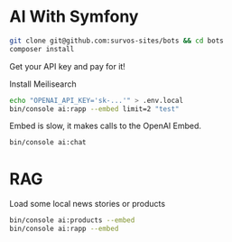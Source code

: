 # AI With Symfony

```bash
git clone git@github.com:survos-sites/bots && cd bots
composer install
```

Get your API key and pay for it!

Install Meilisearch

```bash
echo "OPENAI_API_KEY='sk-...'" > .env.local
bin/console ai:rapp --embed limit=2 "test"
```

Embed is slow, it makes calls to the OpenAI Embed.

```bash
bin/console ai:chat
```

# RAG

Load some local news stories or products

```bash
bin/console ai:products --embed
bin/console ai:rapp --embed
```

